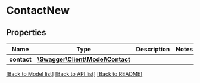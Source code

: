 # ContactNew

## Properties
Name | Type | Description | Notes
------------ | ------------- | ------------- | -------------
**contact** | [**\Swagger\Client\Model\Contact**](Contact.md) |  | 

[[Back to Model list]](../README.md#documentation-for-models) [[Back to API list]](../README.md#documentation-for-api-endpoints) [[Back to README]](../README.md)


